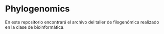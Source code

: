 # Phylogenomics
En este repositorio encontrará el archivo del taller de filogenómica realizado en la clase de bioinformática.
